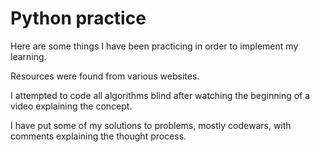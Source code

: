 # Python practice

Here are some things I have been practicing in order to implement my learning. 

Resources were found from various websites. 


I attempted to code all algorithms blind after watching the beginning of a video explaining the concept.

I have put some of my solutions to problems, mostly codewars, with comments explaining the thought process.
